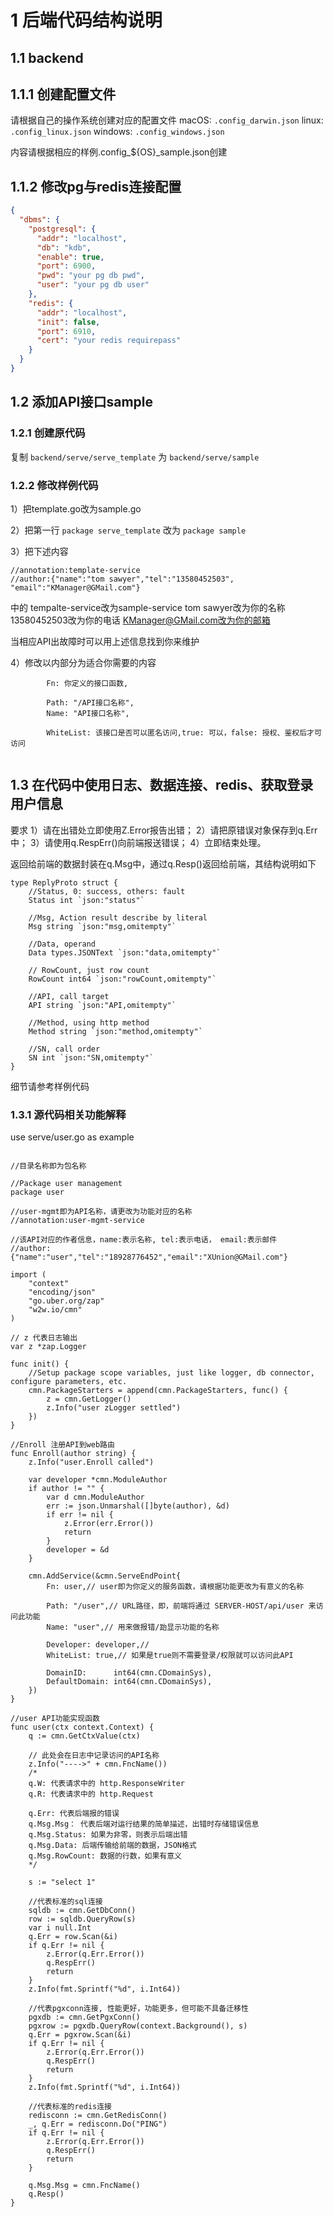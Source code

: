 # 1 后端代码结构说明

## 1.1 backend

## 1.1.1 创建配置文件

请根据自己的操作系统创建对应的配置文件
macOS: ```.config_darwin.json```
linux: ```.config_linux.json```
windows: ```.config_windows.json```

内容请根据相应的样例.config_${OS}_sample.json创建

## 1.1.2 修改pg与redis连接配置

```json
{
  "dbms": {
    "postgresql": {
      "addr": "localhost",
      "db": "kdb",
      "enable": true,
      "port": 6900,
      "pwd": "your pg db pwd",
      "user": "your pg db user"
    },
    "redis": {
      "addr": "localhost",
      "init": false,
      "port": 6910,
      "cert": "your redis requirepass"
    }
  }
}

```

## 1.2 添加API接口sample 

### 1.2.1 创建原代码
复制
    ```backend/serve/serve_template```
为
    ```backend/serve/sample```

### 1.2.2 修改样例代码

1）把template.go改为sample.go

2）把第一行
   ```package serve_template```
      改为
   ```package sample```

3）把下述内容
```golang
//annotation:template-service
//author:{"name":"tom sawyer","tel":"13580452503", "email":"KManager@GMail.com"}
```
中的
tempalte-service改为sample-service
tom sawyer改为你的名称
13580452503改为你的电话
KManager@GMail.com改为你的邮箱

当相应API出故障时可以用上述信息找到你来维护

4）修改以内部分为适合你需要的内容
```golang
		Fn: 你定义的接口函数,

		Path: "/API接口名称",
		Name: "API接口名称",

		WhiteList: 该接口是否可以匿名访问,true: 可以，false: 授权、鉴权后才可访问


```
## 1.3 在代码中使用日志、数据连接、redis、获取登录用户信息


要求
1）请在出错处立即使用Z.Error报告出错；
2）请把原错误对象保存到q.Err中；
3）请使用q.RespErr()向前端报送错误；
4）立即结束处理。


返回给前端的数据封装在q.Msg中，通过q.Resp()返回给前端，其结构说明如下
```golang
type ReplyProto struct {
	//Status, 0: success, others: fault
	Status int `json:"status"`

	//Msg, Action result describe by literal
	Msg string `json:"msg,omitempty"`

	//Data, operand
	Data types.JSONText `json:"data,omitempty"`

	// RowCount, just row count
	RowCount int64 `json:"rowCount,omitempty"`

	//API, call target
	API string `json:"API,omitempty"`

	//Method, using http method
	Method string `json:"method,omitempty"`

	//SN, call order
	SN int `json:"SN,omitempty"`
}
```

细节请参考样例代码

### 1.3.1 源代码相关功能解释
use serve/user.go as example

```golang

//目录名称即为包名称

//Package user management
package user

//user-mgmt即为API名称，请更改为功能对应的名称           
//annotation:user-mgmt-service

//该API对应的作者信息，name:表示名称, tel:表示电话， email:表示邮件
//author:{"name":"user","tel":"18928776452","email":"XUnion@GMail.com"}

import (
	"context"
	"encoding/json"
	"go.uber.org/zap"
	"w2w.io/cmn"
)

// z 代表日志输出
var z *zap.Logger

func init() {
	//Setup package scope variables, just like logger, db connector, configure parameters, etc.
	cmn.PackageStarters = append(cmn.PackageStarters, func() {
		z = cmn.GetLogger()
		z.Info("user zLogger settled")
	})
}

//Enroll 注册API到web路由
func Enroll(author string) {
	z.Info("user.Enroll called")

	var developer *cmn.ModuleAuthor
	if author != "" {
		var d cmn.ModuleAuthor
		err := json.Unmarshal([]byte(author), &d)
		if err != nil {
			z.Error(err.Error())
			return
		}
		developer = &d
	}

	cmn.AddService(&cmn.ServeEndPoint{
		Fn: user,// user即为你定义的服务函数，请根据功能更改为有意义的名称

		Path: "/user",// URL路径，即，前端将通过 SERVER-HOST/api/user 来访问此功能
		Name: "user",// 用来做报错/跆显示功能的名称

		Developer: developer,//
		WhiteList: true,// 如果是true则不需要登录/权限就可以访问此API

		DomainID:      int64(cmn.CDomainSys),
		DefaultDomain: int64(cmn.CDomainSys),
	})
}

//user API功能实现函数
func user(ctx context.Context) {
	q := cmn.GetCtxValue(ctx)

	// 此处会在日志中记录访问的API名称
	z.Info("---->" + cmn.FncName())
	/*
    q.W: 代表请求中的 http.ResponseWriter
    q.R: 代表请求中的 http.Request

    q.Err: 代表后端报的错误
    q.Msg.Msg： 代表后端对运行结果的简单描述，出错时存储错误信息
    q.Msg.Status: 如果为非零，则表示后端出错
    q.Msg.Data: 后端传输给前端的数据，JSON格式
    q.Msg.RowCount: 数据的行数，如果有意义
	*/

	s := "select 1"

	//代表标准的sql连接
	sqldb := cmn.GetDbConn()
	row := sqldb.QueryRow(s)
	var i null.Int
	q.Err = row.Scan(&i)
	if q.Err != nil {
		z.Error(q.Err.Error())
		q.RespErr()
		return
	}
	z.Info(fmt.Sprintf("%d", i.Int64))

	//代表pgxconn连接, 性能更好，功能更多，但可能不具备迁移性
	pgxdb := cmn.GetPgxConn()
	pgxrow := pgxdb.QueryRow(context.Background(), s)
	q.Err = pgxrow.Scan(&i)
	if q.Err != nil {
		z.Error(q.Err.Error())
		q.RespErr()
		return
	}
	z.Info(fmt.Sprintf("%d", i.Int64))

	//代表标准的redis连接
	redisconn := cmn.GetRedisConn()
	_, q.Err = redisconn.Do("PING")
	if q.Err != nil {
		z.Error(q.Err.Error())
		q.RespErr()
		return
	}

	q.Msg.Msg = cmn.FncName()
	q.Resp()
}


```






